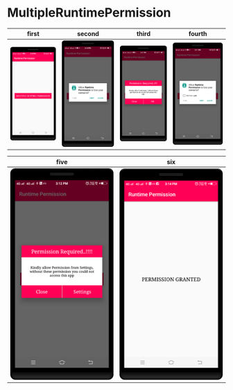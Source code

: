 # MultipleRuntimePermission

| first      | second      | third   | fourth     |
|------------|-------------|-------------|-------------|
| <img src="https://github.com/rohitnotes/MultipleRuntimePermission/blob/master/screen/1.png" width="250"> | <img src="https://github.com/rohitnotes/MultipleRuntimePermission/blob/master/screen/2.png" width="250"> |<img src="https://github.com/rohitnotes/MultipleRuntimePermission/blob/master/screen/3.png" width="250">| <img src="https://github.com/rohitnotes/MultipleRuntimePermission/blob/master/screen/4.png" width="250">|

| five      | six      | 
|------------|-------------|
| <img src="https://github.com/rohitnotes/MultipleRuntimePermission/blob/master/screen/5.png" width="250"> | <img src="https://github.com/rohitnotes/MultipleRuntimePermission/blob/master/screen/6.png" width="250"> |
